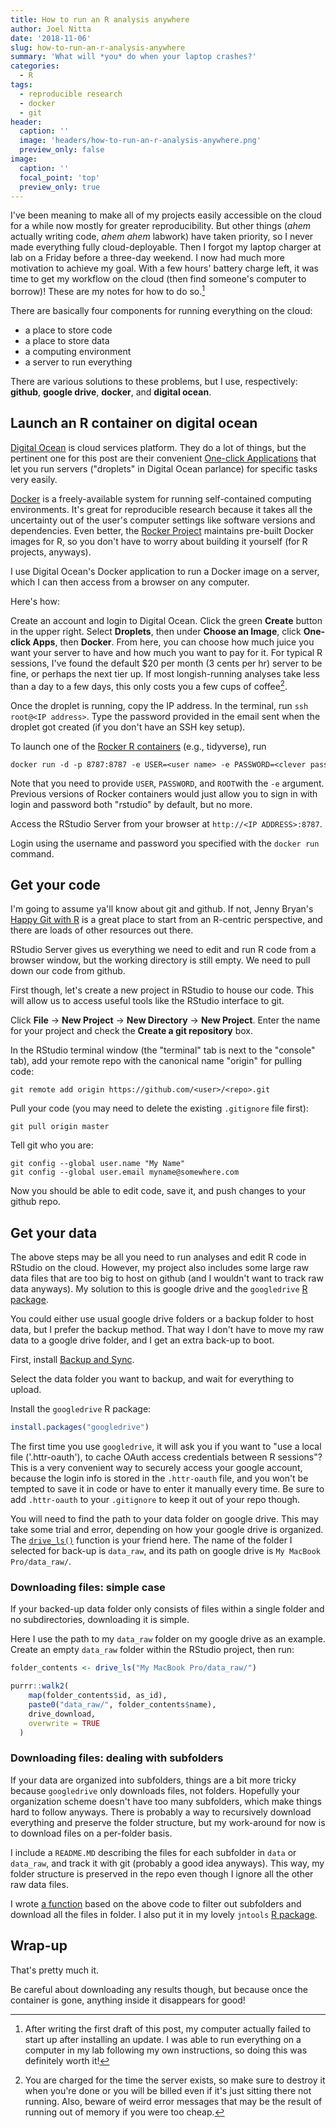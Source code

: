 ```yaml
---
title: How to run an R analysis anywhere
author: Joel Nitta
date: '2018-11-06'
slug: how-to-run-an-r-analysis-anywhere
summary: 'What will *you* do when your laptop crashes?'
categories:
  - R
tags:
  - reproducible research
  - docker
  - git
header:
  caption: ''
  image: 'headers/how-to-run-an-r-analysis-anywhere.png'
  preview_only: false
image:
  caption: ''
  focal_point: 'top'
  preview_only: true
---
```

<!-- use a scroll box for wide output --> 
<!-- https://stackoverflow.com/questions/36845178/width-of-r-code-chunk-output-in-rmarkdown-files-knitr-ed-to-html --> 
<style>
pre {
  overflow-x: auto;
}
pre code {
  word-wrap: normal;
  white-space: pre;
}
</style>




I've been meaning to make all of my projects easily accessible on the cloud for a while now mostly for greater reproducibility. But other things (*ahem* actually writing code, *ahem ahem* labwork) have taken priority, so I never made everything fully cloud-deployable. Then I forgot my laptop charger at lab on a Friday before a three-day weekend. I now had much more motivation to achieve my goal. With a few hours' battery charge left, it was time to get my workflow on the cloud (then find someone's computer to borrow)! These are my notes for how to do so.[^1]

There are basically four components for running everything on the cloud: 

- a place to store code
- a place to store data
- a computing environment
- a server to run everything

There are various solutions to these problems, but I use, respectively: __github__, __google drive__, __docker__, and __digital ocean__.

## Launch an R container on digital ocean

[Digital Ocean](https://www.digitalocean.com) is cloud services platform. They do a lot of things, but the pertinent one for this post are their convenient [One-click Applications](https://www.digitalocean.com/docs/one-clicks/) that let you run servers ("droplets" in Digital Ocean parlance) for specific tasks very easily.

[Docker](https://www.docker.com/) is a freely-available system for running self-contained computing environments. It's great for reproducible research because it takes all the uncertainty out of the user's computer settings like software versions and dependencies. Even better, the [Rocker Project](https://www.rocker-project.org) maintains pre-built Docker images for R, so you don't have to worry about building it yourself (for R projects, anyways).

I use Digital Ocean's Docker application to run a Docker image on a server, which I can then access from a browser on any computer.

Here's how:

Create an account and login to Digital Ocean. Click the green __Create__ button in the upper right. Select __Droplets__, then under __Choose an Image__, click __One-click Apps__, then __Docker__. From here, you can choose how much juice you want your server to have and how much you want to pay for it. For typical R sessions, I've found the default $20 per month (3 cents per hr) server to be fine, or perhaps the next tier up. If most longish-running analyses take less than a day to a few days, this only costs you a few cups of coffee[^2].

Once the droplet is running, copy the IP address. In the terminal, run `ssh root@<IP address>`. Type the password provided in the email sent when the droplet got created (if you don't have an SSH key setup).

To launch one of the [Rocker R containers](https://www.rocker-project.org) (e.g., tidyverse), run

```console
docker run -d -p 8787:8787 -e USER=<user name> -e PASSWORD=<clever password> -e ROOT=true rocker/verse
```

Note that you need to provide `USER`, `PASSWORD`, and `ROOT`with the `-e` argument. Previous versions of Rocker containers would just allow you to sign in with login and password both "rstudio" by default, but no more.

Access the RStudio Server from your browser at `http://<IP ADDRESS>:8787`.

Login using the username and password you specified with the `docker run` command.

## Get your code

I'm going to assume ya'll know about git and github. If not, Jenny Bryan's [Happy Git with R](http://happygitwithr.com/) is a great place to start from an R-centric perspective, and there are loads of other resources out there.

RStudio Server gives us everything we need to edit and run R code from a browser window, but the working directory is still empty. We need to pull down our code from github. 

First though, let's create a new project in RStudio to house our code. This will allow us to access useful tools like the RStudio interface to git. 

Click __File__ &rightarrow; __New Project__ &rightarrow; __New Directory__ &rightarrow; __New Project__. Enter the name for your project and check the __Create a git repository__ box.

In the RStudio terminal window (the "terminal" tab is next to the "console" tab), add your remote repo with the canonical name "origin" for pulling code:

```console
git remote add origin https://github.com/<user>/<repo>.git
```

Pull your code (you may need to delete the existing `.gitignore` file first):

```console
git pull origin master
```

Tell git who you are:

```console
git config --global user.name "My Name"
git config --global user.email myname@somewhere.com
```

Now you should be able to edit code, save it, and push changes to your github repo.

## Get your data

The above steps may be all you need to run analyses and edit R code in RStudio on the cloud. However, my project also includes some large raw data files that are too big to host on github (and I wouldn't want to track raw data anyways). My solution to this is google drive and the `googledrive` [R package](https://googledrive.tidyverse.org/index.html).

You could either use usual google drive folders or a backup folder to host data, but I prefer the backup method. That way I don't have to move my raw data to a google drive folder, and I get an extra back-up to boot.

First, install [Backup and Sync](https://www.google.com/drive/download/backup-and-sync/).

Select the data folder you want to backup, and wait for everything to upload.

Install the `googledrive` R package:

```r
install.packages("googledrive")
```

The first time you use `googledrive`, it will ask you if you want to "use a local file ('.httr-oauth'), to cache OAuth access credentials between R sessions"? This is a very convenient way to securely access your google account, because the login info is stored in the `.httr-oauth` file, and you won't be tempted to save it in code or have to enter it manually every time. Be sure to add `.httr-oauth` to your `.gitignore`  to keep it out of your repo though.

You will need to find the path to your data folder on google drive. This may take some trial and error, depending on how your google drive is organized. The [`drive_ls()`](https://googledrive.tidyverse.org/reference/drive_ls.html) function is your friend here. The name of the folder I selected for back-up is `data_raw`, and its path on google drive is `My MacBook Pro/data_raw/`.

### Downloading files: simple case

If your backed-up data folder only consists of files within a single folder and no subdirectories, downloading it is simple.

Here I use the path to my `data_raw` folder on my google drive as an example. Create an empty `data_raw` folder within the RStudio project, then run:

```r
folder_contents <- drive_ls("My MacBook Pro/data_raw/")

purrr::walk2(
    map(folder_contents$id, as_id),
    paste0("data_raw/", folder_contents$name),
    drive_download,
    overwrite = TRUE
  )
```

### Downloading files: dealing with subfolders

If your data are organized into subfolders, things are a bit more tricky because `googledrive` only downloads files, not folders. Hopefully your organization scheme doesn't have too many subfolders, which make things hard to follow anyways. There is probably a way to recursively download everything and preserve the folder structure, but my work-around for now is to download files on a per-folder basis. 

I include a `README.MD` describing the files for each subfolder in `data` or `data_raw`, and track it with git (probably a good idea anyways). This way, my folder structure is preserved in the repo even though I ignore all the other raw data files.

I wrote [a function](https://gist.github.com/joelnitta/d38184c2554963d41587b910595ea081) based on the above code to filter out subfolders and download all the files in folder. I also put it in my lovely `jntools` [R package](https://github.com/joelnitta/jntools).

## Wrap-up

That's pretty much it. 

Be careful about downloading any results though, but because once the container is gone, anything inside it disappears for good!

[^1]: After writing the first draft of this post, my computer actually failed to start up after installing an update. I was able to run everything on a computer in my lab following my own instructions, so doing this was definitely worth it! 

[^2]: You are charged for the time the server exists, so make sure to destroy it when you're done or you will be billed even if it's just sitting there not running. Also, beware of weird error messages that may be the result of running out of memory if you were too cheap.
